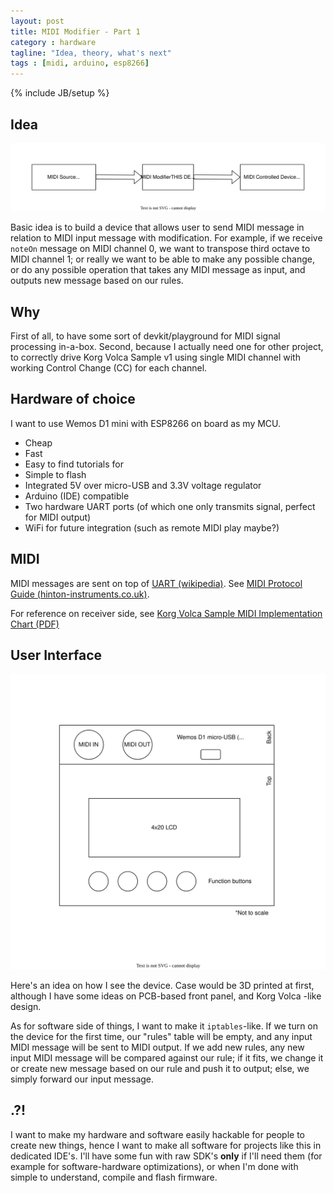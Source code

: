 ```yaml
---
layout: post
title: MIDI Modifier - Part 1
category : hardware
tagline: "Idea, theory, what's next"
tags : [midi, arduino, esp8266]
---
```

{% include JB/setup %}

## Idea

![Idea diagram](/assets/images/midi-modifier-top-level-diagram.svg)

Basic idea is to build a device that allows user to send MIDI message in relation to MIDI input message with modification. For example, if we receive `noteOn` message on MIDI channel 0, we want to transpose third octave to MIDI channel 1; or really we want to be able to make any possible change, or do any possible operation that takes any MIDI message as input, and outputs new message based on our rules.

## Why

First of all, to have some sort of devkit/playground for MIDI signal processing in-a-box. Second, because I actually need one for other project, to correctly drive Korg Volca Sample v1 using single MIDI channel with working Control Change (CC) for each channel.

## Hardware of choice

I want to use Wemos D1 mini with ESP8266 on board as my MCU.

- Cheap
- Fast
- Easy to find tutorials for
- Simple to flash
- Integrated 5V over micro-USB and 3.3V voltage regulator
- Arduino (IDE) compatible
- Two hardware UART ports (of which one only transmits signal, perfect for MIDI output)
- WiFi for future integration (such as remote MIDI play maybe?)

## MIDI

MIDI messages are sent on top of [UART (wikipedia)](https://en.wikipedia.org/wiki/Universal_asynchronous_receiver-transmitter). See [MIDI Protocol Guide (hinton-instruments.co.uk)](http://hinton-instruments.co.uk/reference/midi/protocol/index.htm).

For reference on receiver side, see [Korg Volca Sample MIDI Implementation Chart (PDF)](https://cdn.korg.com/us/support/download/files/9bdc4997e44b7e96e771f612e06a90e5.pdf)

## User Interface

![User interface idea](/assets/images/midi-modifier-user-interface-idea.svg)

Here's an idea on how I see the device. Case would be 3D printed at first, although I have some ideas on PCB-based front panel, and Korg Volca -like design.

As for software side of things, I want to make it `iptables`-like. If we turn on the device for the first time, our "rules" table will be empty, and any input MIDI message will be sent to MIDI output. If we add new rules, any new input MIDI message will be compared against our rule; if it fits, we change it or create new message based on our rule and push it to output; else, we simply forward our input message.

## .?!

I want to make my hardware and software easily hackable for people to create new things, hence I want to make all software for projects like this in dedicated IDE's. I'll have some fun with raw SDK's **only** if I'll need them (for example for software-hardware optimizations), or when I'm done with simple to understand, compile and flash firmware.

